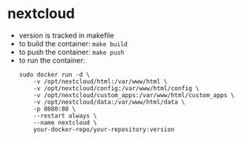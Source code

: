 # nextcloud

* version is tracked in makefile
* to build the container: `make build`
* to push the container: `make push`
* to run the container:
	```
	sudo docker run -d \
		-v /opt/nextcloud/html:/var/www/html \
		-v /opt/nextcloud/config:/var/www/html/config \
		-v /opt/nextcloud/custom_apps:/var/www/html/custom_apps \
		-v /opt/nextcloud/data:/var/www/html/data \
		-p 8080:80 \
		--restart always \
		--name nextcloud \
		your-docker-repo/your-repository:version
	```
